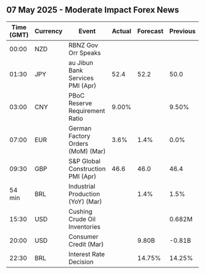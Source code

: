 ## 07 May 2025 - Moderate Impact Forex News

| Time (GMT) | Currency | Event | Actual | Forecast | Previous |
|------|----------|-------|--------|----------|----------|
| 00:00 | NZD | RBNZ Gov Orr Speaks |  |  |  |
| 01:30 | JPY | au Jibun Bank Services PMI (Apr) | 52.4 | 52.2 | 50.0 |
| 03:00 | CNY | PBoC Reserve Requirement Ratio | 9.00% |  | 9.50% |
| 07:00 | EUR | German Factory Orders (MoM) (Mar) | 3.6% | 1.4% | 0.0% |
| 09:30 | GBP | S&P Global Construction PMI (Apr) | 46.6 | 46.0 | 46.4 |
| 54 min | BRL | Industrial Production (YoY) (Mar) |  | 1.4% | 1.5% |
| 15:30 | USD | Cushing Crude Oil Inventories |  |  | 0.682M |
| 20:00 | USD | Consumer Credit (Mar) |  | 9.80B | -0.81B |
| 22:30 | BRL | Interest Rate Decision |  | 14.75% | 14.25% |
